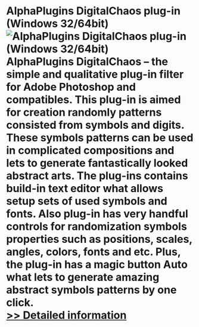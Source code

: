 # AlphaPlugins DigitalChaos plug-in (Windows 32/64bit)<br />![AlphaPlugins DigitalChaos plug-in (Windows 32/64bit)](https://mycommerce.akamaized.net/api/pimages/P300693656/BIG/300693656.JPG)<br />AlphaPlugins DigitalChaos – the simple and qualitative plug-in filter for Adobe Photoshop and compatibles. This plug-in is aimed for creation randomly patterns consisted from symbols and digits. These symbols patterns can be used in complicated compositions and lets to generate fantastically looked abstract arts. The plug-ins contains build-in text editor what allows setup sets of used symbols and fonts. Also plug-in has very handful controls for randomization symbols properties such as positions, scales, angles, colors, fonts and etc. Plus, the plug-in has a magic button Auto what lets to generate amazing abstract symbols patterns by one click.<br />[>> Detailed information](https://secure.shareit.com/shareit/product.html?productid=300693656&affiliateid=200057808)